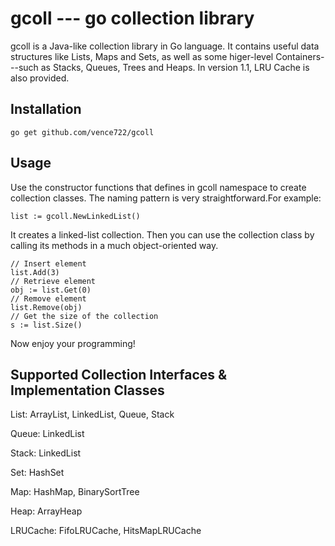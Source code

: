 gcoll --- go collection library
=====

gcoll is a Java-like collection library in Go language. It contains useful data structures like Lists, Maps and Sets, as well as some higer-level Containers---such as Stacks, Queues, Trees and Heaps. In version 1.1, LRU Cache is also provided.

Installation
-----

```
go get github.com/vence722/gcoll
```

Usage
-----


Use the constructor functions that defines in gcoll namespace to create collection classes. The naming pattern is very straightforward.For example:

```
list := gcoll.NewLinkedList()
```

It creates a linked-list collection. Then you can use the collection class by calling its methods in a much object-oriented way.

```
// Insert element
list.Add(3)
// Retrieve element
obj := list.Get(0)
// Remove element
list.Remove(obj)
// Get the size of the collection
s := list.Size()
```

Now enjoy your programming!

Supported Collection Interfaces & Implementation Classes
-----

List: ArrayList, LinkedList, Queue, Stack

Queue: LinkedList

Stack: LinkedList

Set: HashSet

Map: HashMap, BinarySortTree

Heap: ArrayHeap

LRUCache: FifoLRUCache, HitsMapLRUCache

